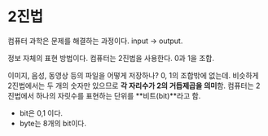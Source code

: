 # 2진법

컴퓨터 과학은 문제를 해결하는 과정이다. input -> output.

정보 자체의 표현 방법이다. 컴퓨터는 2진법을 사용한다. 0과 1을 조합.

이미지, 음성, 동영상 등의 파일을 어떻게 저장하나? 0, 1의 조합밖에 없는데. 비슷하게 2진법에서는 두 개의 숫자만 있으므로 **각 자리수가 2의 거듭제곱을 의미**함. 컴퓨터는 2진법에서 하나의 자릿수를 표현하는 단위를 **비트(bit)**라고 함.

- bit은 0,1 이다.
- byte는 8개의 bit이다.